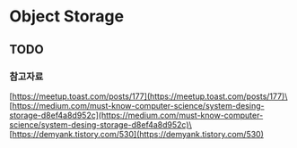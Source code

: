 # Object Storage

## TODO

### 참고자료

[https://meetup.toast.com/posts/177](https://meetup.toast.com/posts/177)\
[https://medium.com/must-know-computer-science/system-desing-storage-d8ef4a8d952c](https://medium.com/must-know-computer-science/system-desing-storage-d8ef4a8d952c)\
[https://demyank.tistory.com/530](https://demyank.tistory.com/530)

